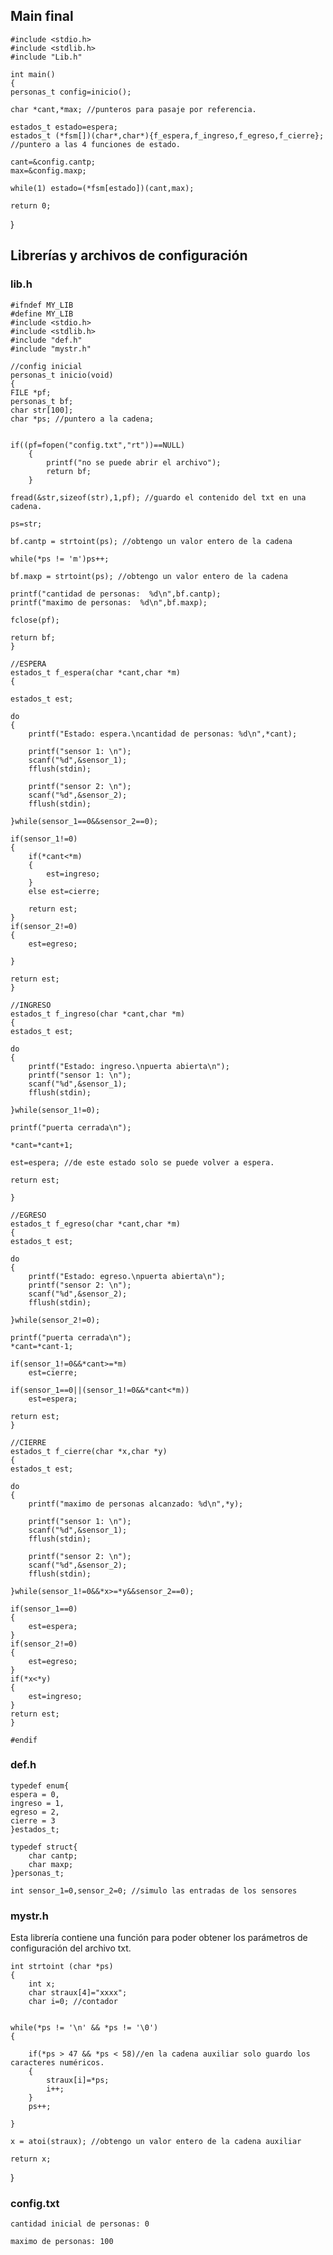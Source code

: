 ﻿
## Main final

    #include <stdio.h>
	#include <stdlib.h>
	#include "Lib.h"

	int main()
	{
    personas_t config=inicio();

    char *cant,*max; //punteros para pasaje por referencia.

    estados_t estado=espera;
    estados_t (*fsm[])(char*,char*){f_espera,f_ingreso,f_egreso,f_cierre}; //puntero a las 4 funciones de estado.

    cant=&config.cantp;
    max=&config.maxp;

    while(1) estado=(*fsm[estado])(cant,max);

    return 0;
}

## Librerías y archivos de configuración
### lib.h

    #ifndef MY_LIB
	#define MY_LIB
	#include <stdio.h>
	#include <stdlib.h>
	#include "def.h"
	#include "mystr.h"
	
	//config inicial
	personas_t inicio(void)
	{
    FILE *pf;
    personas_t bf;
    char str[100];
    char *ps; //puntero a la cadena;


    if((pf=fopen("config.txt","rt"))==NULL)
        {
            printf("no se puede abrir el archivo");
            return bf;
        }

    fread(&str,sizeof(str),1,pf); //guardo el contenido del txt en una cadena.

    ps=str;

    bf.cantp = strtoint(ps); //obtengo un valor entero de la cadena

    while(*ps != 'm')ps++;

    bf.maxp = strtoint(ps); //obtengo un valor entero de la cadena

    printf("cantidad de personas:  %d\n",bf.cantp);
    printf("maximo de personas:  %d\n",bf.maxp);

    fclose(pf);

    return bf;
	}
	
	//ESPERA
	estados_t f_espera(char *cant,char *m)
	{
    
	estados_t est;

    do
    {
        printf("Estado: espera.\ncantidad de personas: %d\n",*cant);

        printf("sensor 1: \n");
        scanf("%d",&sensor_1);
        fflush(stdin);

        printf("sensor 2: \n");
        scanf("%d",&sensor_2);
        fflush(stdin);

    }while(sensor_1==0&&sensor_2==0);

    if(sensor_1!=0)
    {
        if(*cant<*m)
        {
            est=ingreso;
        }
        else est=cierre;

        return est;
    }
    if(sensor_2!=0)
    {
        est=egreso;

    }

    return est;
	}
	
	//INGRESO
	estados_t f_ingreso(char *cant,char *m)
	{
    estados_t est;

    do
    {
        printf("Estado: ingreso.\npuerta abierta\n");
        printf("sensor 1: \n");
        scanf("%d",&sensor_1);
        fflush(stdin);

    }while(sensor_1!=0);

    printf("puerta cerrada\n");

    *cant=*cant+1;

    est=espera; //de este estado solo se puede volver a espera.

    return est;

	}

	//EGRESO
	estados_t f_egreso(char *cant,char *m)
	{
    estados_t est;

    do
    {
        printf("Estado: egreso.\npuerta abierta\n");
        printf("sensor 2: \n");
        scanf("%d",&sensor_2);
        fflush(stdin);

    }while(sensor_2!=0);

    printf("puerta cerrada\n");
    *cant=*cant-1;

    if(sensor_1!=0&&*cant>=*m)
        est=cierre;

    if(sensor_1==0||(sensor_1!=0&&*cant<*m))
        est=espera;

    return est;
	}
	
	//CIERRE
	estados_t f_cierre(char *x,char *y)
	{
    estados_t est;

    do
    {
        printf("maximo de personas alcanzado: %d\n",*y);

        printf("sensor 1: \n");
        scanf("%d",&sensor_1);
        fflush(stdin);

        printf("sensor 2: \n");
        scanf("%d",&sensor_2);
        fflush(stdin);

    }while(sensor_1!=0&&*x>=*y&&sensor_2==0);

    if(sensor_1==0)
    {
        est=espera;
    }
    if(sensor_2!=0)
    {
        est=egreso;
    }
    if(*x<*y)
    {
        est=ingreso;
    }
    return est;
	}

	#endif
### def.h

    typedef enum{
    espera = 0,
    ingreso = 1,
    egreso = 2,
    cierre = 3
	}estados_t;

	typedef struct{
	    char cantp;
	    char maxp;
	}personas_t;

	int sensor_1=0,sensor_2=0; //simulo las entradas de los sensores
### mystr.h
Esta librería contiene una función para poder obtener los parámetros de configuración del archivo txt.

    int strtoint (char *ps)
	{
	    int x;
	    char straux[4]="xxxx";
	    char i=0; //contador


    while(*ps != '\n' && *ps != '\0')
    {

        if(*ps > 47 && *ps < 58)//en la cadena auxiliar solo guardo los caracteres numéricos.
        {
            straux[i]=*ps;
            i++;
        }
        ps++;

    }

    x = atoi(straux); //obtengo un valor entero de la cadena auxiliar

    return x;
}

### config.txt

    cantidad inicial de personas: 0

	maximo de personas: 100

